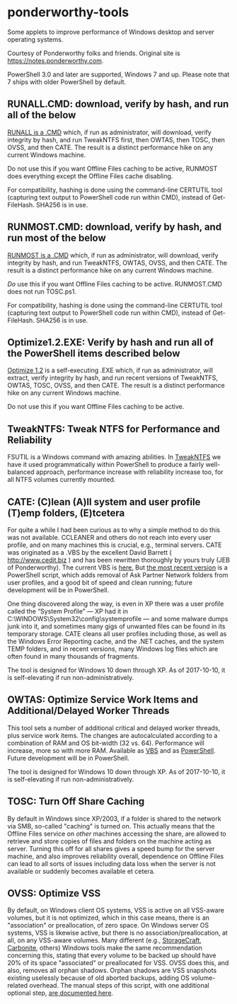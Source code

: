 # ponderworthy-tools

Some applets to improve performance of Windows desktop and server operating systems.  

Courtesy of Ponderworthy folks and friends.  Original site is https://notes.ponderworthy.com.

PowerShell 3.0 and later are supported, Windows 7 and up.  Please note that 7 ships with older PowerShell by default.

## RUNALL.CMD:  download, verify by hash, and run all of the below

[RUNALL is a .CMD](https://raw.githubusercontent.com/jebofponderworthy/ponderworthy-tools/master/MULTITOOLS/RUNALL.CMD) which, if run as administrator, will download, verify integrity by hash, and run TweakNTFS first, then OWTAS, then TOSC, then OVSS, and then CATE.  The result is a distinct performance hike on any current Windows machine.

Do not use this if you want Offline Files caching to be active, RUNMOST does everything except the Offline Files cache disabling.

For compatibility, hashing is done using the command-line CERTUTIL tool (capturing text output to PowerShell code run within CMD), instead of Get-FileHash.  SHA256 is in use.

## RUNMOST.CMD:  download, verify by hash, and run most of the below

[RUNMOST is a .CMD](https://raw.githubusercontent.com/jebofponderworthy/ponderworthy-tools/master/MULTITOOLS/RUNMOST.CMD) which, if run as administrator, will download, verify integrity by hash, and run TweakNTFS, OWTAS, OVSS, and then CATE.  The result is a distinct performance hike on any current Windows machine.

*Do* use this if you want Offline Files caching to be active.  RUNMOST.CMD does not run TOSC.ps1.

For compatibility, hashing is done using the command-line CERTUTIL tool (capturing text output to PowerShell code run within CMD), instead of Get-FileHash.  SHA256 is in use.

## Optimize1.2.EXE:  Verify by hash and run all of the PowerShell items described below

[Optimize 1.2](https://github.com/jebofponderworthy/ponderworthy-tools/raw/master/MULTITOOLS/Optimize1.2.EXE) is a self-executing .EXE which, if run as administrator, will extract, verify integrity by hash, and run recent versions of TweakNTFS, OWTAS, TOSC, OVSS, and then CATE.  The result is a distinct performance hike on any current Windows machine.  

Do not use this if you want Offline Files caching to be active.

## TweakNTFS: Tweak NTFS for Performance and Reliability

FSUTIL is a Windows command with amazing abilities.  In [TweakNTFS](https://raw.githubusercontent.com/jebofponderworthy/ponderworthy-tools/master/tools/TweakNTFS.ps1) we have it used programmatically within PowerShell to produce a fairly well-balanced approach, performance increase with reliability increase too, for all NTFS volumes currently mounted.  

## CATE: (C)lean (A)ll system and user profile (T)emp folders, (E)tcetera

For quite a while I had been curious as to why a simple method to do this was not available. CCLEANER and others do not reach into every user profile, and on many machines this is crucial, e.g., terminal servers. CATE was originated as a .VBS by the excellent David Barrett ( http://www.cedit.biz ) and has been rewritten thoroughly by yours truly (JEB of Ponderworthy). The current VBS is [here.](https://raw.githubusercontent.com/jebofponderworthy/ponderworthy-tools/master/old-vbs/CATE.vbs)  But [the most recent version](https://raw.githubusercontent.com/jebofponderworthy/ponderworthy-tools/master/tools/CATE.ps1) is a PowerShell script, which adds removal of Ask Partner Network folders from user profiles, and a good bit of speed and clean running; future development will be in PowerShell.

One thing discovered along the way, is even in XP there was a user profile called the “System Profile” — XP had it in C:\WINDOWS\System32\config\systemprofile — and some malware dumps junk into it, and sometimes many gigs of unwanted files can be found in its temporary storage. CATE cleans all user profiles including those, as well as the Windows Error Reporting cache, and the .NET caches, and the system TEMP folders, and in recent versions, many Windows log files which are often found in many thousands of fragments.

The tool is designed for Windows 10 down through XP. As of 2017-10-10, it is self-elevating if run non-administratively.

## OWTAS: Optimize Service Work Items and Additional/Delayed Worker Threads

This tool sets a number of additional critical and delayed worker threads, plus service work items. The changes are autocalculated according to a combination of RAM and OS bit-width (32 vs. 64). Performance will increase, more so with more RAM.  Available as [VBS](https://github.com/jebofponderworthy/ponderworthy-tools/raw/master/old-vbs/OWTAS.VBS) and as [PowerShell](https://github.com/jebofponderworthy/ponderworthy-tools/raw/master/tools/OWTAS.ps1).  Future development will be in PowerShell.

The tool is designed for Windows 10 down through XP. As of 2017-10-10, it is self-elevating if run non-administratively.

## TOSC: Turn Off Share Caching

By default in Windows since XP/2003, if a folder is shared to the network via SMB, so-called "caching" is turned on.  This actually means that the Offline Files service on *other* machines accessing the share, are allowed to retrieve and store copies of files and folders on the machine acting as server.  Turning this off for all shares gives a speed bump for the server machine, and also improves reliability overall, dependence on Offline Files can lead to all sorts of issues including data loss when the server is not available or suddenly becomes available et cetera.

## OVSS:  Optimize VSS

By default, on Windows client OS systems, VSS is active on all VSS-aware volumes, but it is not optimized, which in this case means, there is an "association" or preallocation, of zero space.  On Windows server OS systems, VSS is likewise active, but there is no association/preallocation, at all, on any VSS-aware volumes.  Many different (e.g., [StorageCraft](https://www.storagecraft.com/support/kb/article/289), [Carbonite](https://support.carbonite.com/articles/Server-Windows-How-to-Manage-VSS-Shadowstorage-Space), others) Windows tools make the same recommendation concerning this, stating that every volume to be backed up should have 20% of its space "associated" or preallocated for VSS.  OVSS does this, and also, removes all orphan shadows.  Orphan shadows are VSS snapshots existing uselessly because of old aborted backups, adding OS volume-related overhead.  The manual steps of this script, with one additional optional step, [are documented here](https://notes.ponderworthy.com/thorough-cleanup-of-vss).
